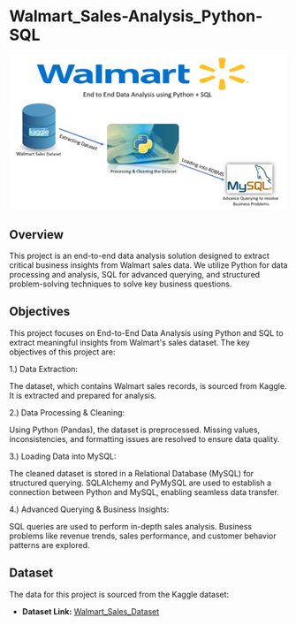 # Walmart_Sales-Analysis_Python-SQL
![Walmart_Logo](Description_img.jpg)

## Overview
This project is an end-to-end data analysis solution designed to extract critical business insights from Walmart sales data. We utilize Python for data processing and analysis, SQL for advanced querying, and structured problem-solving techniques to solve key business questions.

## Objectives
This project focuses on End-to-End Data Analysis using Python and SQL to extract meaningful insights from Walmart's sales dataset. The key objectives of this project are:

1.) Data Extraction:

The dataset, which contains Walmart sales records, is sourced from Kaggle.
It is extracted and prepared for analysis.

2.) Data Processing & Cleaning:

Using Python (Pandas), the dataset is preprocessed.
Missing values, inconsistencies, and formatting issues are resolved to ensure data quality.

3.) Loading Data into MySQL:

The cleaned dataset is stored in a Relational Database (MySQL) for structured querying.
SQLAlchemy and PyMySQL are used to establish a connection between Python and MySQL, enabling seamless data transfer.

4.) Advanced Querying & Business Insights:

SQL queries are used to perform in-depth sales analysis.
Business problems like revenue trends, sales performance, and customer behavior patterns are explored.

## Dataset
The data for this project is sourced from the Kaggle dataset:
- **Dataset Link:** [Walmart_Sales_Dataset](https://www.kaggle.com/datasets/najir0123/walmart-10k-sales-datasets)

